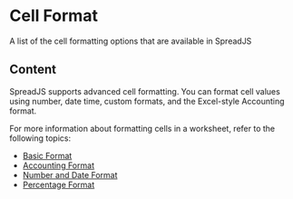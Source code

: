 # Cell Format

A list of the cell formatting options that are available in SpreadJS

## Content


            
            
SpreadJS supports advanced cell formatting. You can format cell values using number, date time, custom formats,&nbsp;and the Excel-style Accounting format.


For more information about formatting cells in a worksheet, refer to the following topics:

- [Basic Format](gcdocsite__documentlink?toc-item-id=175a26d3-4124-48ba-9833-dd510e5657b8)
- [Accounting Format](gcdocsite__documentlink?toc-item-id=33f926fa-b96b-487a-b9a1-885f5536fe08)
- [Number and Date Format](gcdocsite__documentlink?toc-item-id=bfc970d2-49d1-4042-b808-3d7aea267ec7)
- [Percentage Format](gcdocsite__documentlink?toc-item-id=320fb152-4351-43a6-9887-44f41182cc88)

            
            
            
            
        